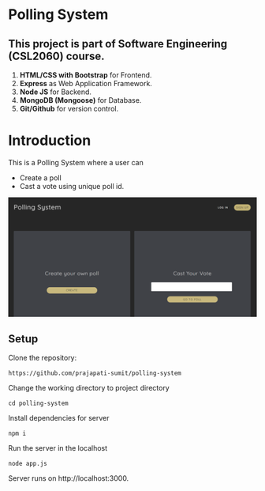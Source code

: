 # Polling System
## This project is part of Software Engineering (CSL2060) course.


1. **HTML/CSS with Bootstrap** for Frontend.
2. **Express** as Web Application Framework.
3. **Node JS** for Backend. 
4. **MongoDB (Mongoose)** for Database.
5. **Git/Github** for version control.



# Introduction
This is a Polling System where a user can
- Create a poll
- Cast a vote using unique poll id. 

![HomePage](/public/homepage.png)

## Setup

Clone the repository:
```
https://github.com/prajapati-sumit/polling-system
```

Change the working directory to project directory
```
cd polling-system
```

Install dependencies for server
```
npm i
```


Run the server in the localhost
```
node app.js
```


Server runs on http://localhost:3000.

